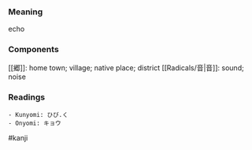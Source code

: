 ### Meaning

echo

### Components

[[郷]]: home town; village; native place; district [[Radicals/音|音]]: sound; noise

### Readings

```
- Kunyomi: ひび.く
- Onyomi: キョウ
```

#kanji
